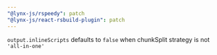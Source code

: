 ```yaml
---
"@lynx-js/rspeedy": patch
"@lynx-js/react-rsbuild-plugin": patch
---
```


`output.inlineScripts` defaults to `false` when chunkSplit strategy is not `'all-in-one'`
